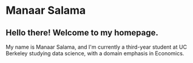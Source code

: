<p align="center">

# Manaar Salama

</p>

## Hello there! Welcome to my homepage.

My name is Manaar Salama, and I'm currently a third-year student at UC Berkeley studying data science, with a domain emphasis in Economics.
